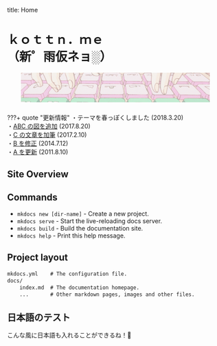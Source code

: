 title: Home

<style>
.md-typeset h1 {
  margin-bottom: 1.5rem;
  font-family: "MS
}
.md-typeset ul {
  display: flex;
  flex-wrap: wrap;
}
.md-typeset ul li {
  width: 200px;
}
.md-typeset details.quote {
  margin-right: .9rem;
  margin-left: .9rem;
}
</style>

# ｋｏｔｔｎ．ｍｅ</br>（新゜雨仮ネョ░）
<p style="padding-right:2rem; padding-left:2rem; padding-bottom:.5rem;">
  <img class="img-center" src="images/vaporwave.gif">
</p>

???+ quote "更新情報"
    ・テーマを春っぽくしました (2018.3.20)  
    ・[ABC の図を追加](https://kottn.me/about/index.html) (2017.8.20)  
    ・[C の文章を加筆](https://kottn.me/about/index.html) (2017.2.10)  
    ・[B を修正](https://kottn.me/about/index.html) (2014.7.12)  
    ・[A を更新](https://kottn.me/about/index.html) (2011.8.10)  


## Site Overview

## Commands

- `mkdocs new [dir-name]` - Create a new project.
- `mkdocs serve` - Start the live-reloading docs server.
- `mkdocs build` - Build the documentation site.
- `mkdocs help` - Print this help message.

## Project layout

```
mkdocs.yml    # The configuration file.
docs/
    index.md  # The documentation homepage.
    ...       # Other markdown pages, images and other files.
```

## 日本語のテスト

こんな風に日本語も入れることができるね！:tada:


